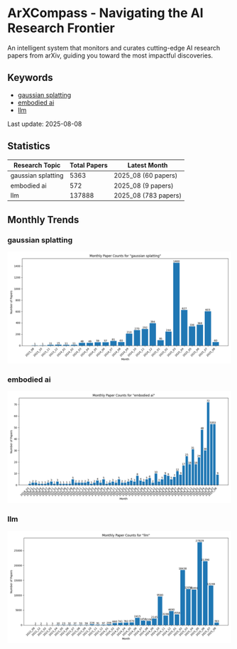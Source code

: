 # ArXCompass - Navigating the AI Research Frontier
An intelligent system that monitors and curates cutting-edge AI research papers from arXiv, guiding you toward the most impactful discoveries.

## Keywords

- [gaussian splatting](gaussian_splatting/)
- [embodied ai](embodied_ai/)
- [llm](llm/)

Last update: 2025-08-08

## Statistics

| Research Topic | Total Papers | Latest Month |
| --- | --- | --- |
| gaussian splatting | 5363 | 2025_08 (60 papers) |
| embodied ai | 572 | 2025_08 (9 papers) |
| llm | 137888 | 2025_08 (783 papers) |

## Monthly Trends

### gaussian splatting

![Monthly Paper Counts for gaussian splatting](gaussian_splatting/monthly_stats.png)

### embodied ai

![Monthly Paper Counts for embodied ai](embodied_ai/monthly_stats.png)

### llm

![Monthly Paper Counts for llm](llm/monthly_stats.png)

